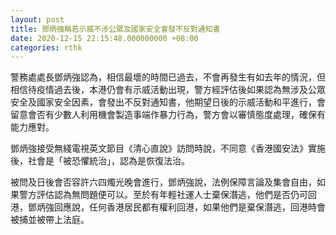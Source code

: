 ```yaml
---
layout: post
title: 鄧炳強稱若示威不涉公眾及國家安全會發不反對通知書
date: 2020-12-15 22:15:48.000000000 +08:00
categories: rthk
---
```


警務處處長鄧炳強認為，相信最壞的時間已過去，不會再發生有如去年的情況，但相信待疫情過去後，本港仍會有示威活動出現，警方經評估後如果認為無涉及公眾安全及國家安全因素，會發出不反對通知書，他期望日後的示威活動和平進行，會留意會否有少數人利用機會製造事端作暴力行為，警方會以審慎態度處理，確保有能力應對。

鄧炳強接受無綫電視英文節目《清心直說》訪問時說，不同意《香港國安法》實施後，社會是「被恐懼統治」，認為是恢復法治。

被問及日後會否容許六四燭光晚會進行，鄧炳強說，法例保障言論及集會自由，如果警方評估認為無問題便可以。至於有年輕社運人士棄保潛逃，他們是否仍可回港，鄧炳強回應說，任何香港居民都有權利回港，如果他們是棄保潛逃，回港時會被捕並被帶上法庭。
